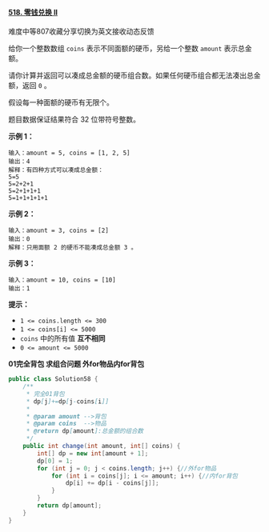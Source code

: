 #### [518. 零钱兑换 II](https://leetcode.cn/problems/coin-change-2/)

难度中等807收藏分享切换为英文接收动态反馈

给你一个整数数组 `coins` 表示不同面额的硬币，另给一个整数 `amount` 表示总金额。

请你计算并返回可以凑成总金额的硬币组合数。如果任何硬币组合都无法凑出总金额，返回 `0` 。

假设每一种面额的硬币有无限个。

题目数据保证结果符合 32 位带符号整数。

**示例 1：**

```
输入：amount = 5, coins = [1, 2, 5]
输出：4
解释：有四种方式可以凑成总金额：
5=5
5=2+2+1
5=2+1+1+1
5=1+1+1+1+1
```

**示例 2：**

```
输入：amount = 3, coins = [2]
输出：0
解释：只用面额 2 的硬币不能凑成总金额 3 。
```

**示例 3：**

```
输入：amount = 10, coins = [10] 
输出：1
```

**提示：**

- `1 <= coins.length <= 300`
- `1 <= coins[i] <= 5000`
- `coins` 中的所有值 **互不相同**
- `0 <= amount <= 5000`

**01完全背包 求组合问题 外for物品内for背包**

```java
public class Solution58 {
    /**
     * 完全01背包
     * dp[j]+=dp[j-coins[i]]
     *
     * @param amount -->背包
     * @param coins  -->物品
     * @return dp[amount]:总金额的组合数
     */
    public int change(int amount, int[] coins) {
        int[] dp = new int[amount + 1];
        dp[0] = 1;
        for (int j = 0; j < coins.length; j++) {//外for物品
            for (int i = coins[j]; i <= amount; i++) {//内for背包
                dp[i] += dp[i - coins[j]];
            }
        }
        return dp[amount];
    }
}
```